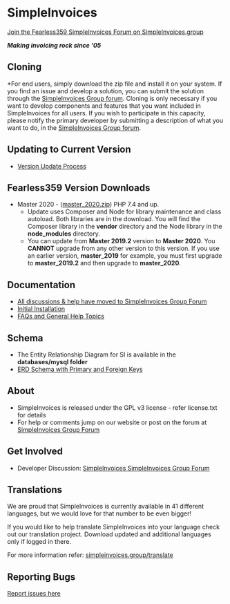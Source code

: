 # SimpleInvoices
<a href="https://simpleinvoices.group/" target="_blank">Join the Fearless359 SimpleInvoices Forum on SimpleInvoices.group</a>

***Making invoicing rock since '05***

## Cloning
*For end users, simply download the zip file and install it on your system. If you find an
 issue and develop a solution, you can submit the solution through the
 [SimpleInvoices Group forum](https://simpleinvoices.group). Cloning is only necessary if
 you want to develop components and features that you want included in SimpleInvoices for
 all users. If you wish to participate in this capacity, please notify the primary developer
 by submitting a description of what you want to do, in the
[SimpleInvoices Group forum](https://simpleinvoices.group).

## Updating to Current Version
* [Version Update Process](https://simpleinvoices.group/version_update/)

## Fearless359 Version Downloads
* Master 2020 - ([master_2020.zip](https://github.com/fearless359/simpleinvoices/archive/master_2020.zip)) PHP 7.4 and up.
  * Update uses Composer and Node for library maintenance and class autoload. Both libraries are
    in the download. You will find the Composer library in the **vendor** directory and the
    Node library in the **node_modules** directory.
  * You can update from **Master 2019.2** version to **Master 2020**. You **CANNOT** upgrade
    from any other version to this version. If you use an earlier version, **master_2019** for
    example, you must first upgrade to **master_2019.2** and then upgrade to **master_2020**.  

## Documentation
* [All discussions & help have moved to SimpleInvoices Group Forum](https://simpleinvoices.group)
* [Initial Installation](https://simpleinvoices.group/installation/)
* [FAQs and General Help Topics](https://simpleinvoices.group/howto-2)

## Schema
* The Entity Relationship Diagram for SI is available in the **databases/mysql folder**
* [ERD Schema with Primary and Foreign Keys](https://github.com/fearless359/simpleinvoices/blob/master_2020/documentation/general/rrowfbbw_simple_invoices.png)

## About
* SimpleInvoices is released under the GPL v3 license - refer license.txt for details
* For help or comments jump on our website or post on the forum at [SimpleInvoices Group Forum](https://simpleinvoices.group)

## Get Involved
* Developer Discussion: [SimpleInvoices SimpleInvoices Group Forum](https://simpleinvoices.group)

## Translations
We are proud that SimpleInvoices is currently available in 41 different languages, but we would
love for that number to be even bigger!

If you would like to help translate SimpleInvoices into your language check out our translation
project. Download updated and additional languages only if logged in there.

For more information refer: [simpleinvoices.group/translate](https://simpleinvoices.group/translate)

## Reporting Bugs
[Report issues here](https://github.com/fearless359/simpleinvoices/issues)


